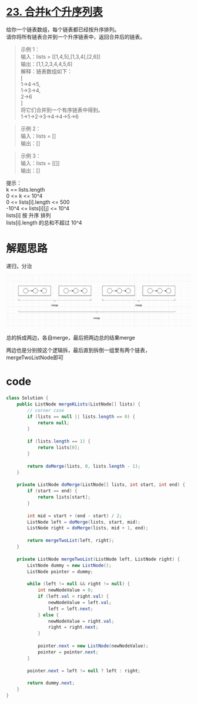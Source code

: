# [23. 合并k个升序列表](https://leetcode.cn/problems/merge-k-sorted-lists/description/?envType=company&envId=bytedance&favoriteSlug=bytedance-thirty-days)

给你一个链表数组，每个链表都已经按升序排列。<br>
请你将所有链表合并到一个升序链表中，返回合并后的链表。

>示例 1：<br>
输入：lists = [[1,4,5],[1,3,4],[2,6]]<br>
输出：[1,1,2,3,4,4,5,6]<br>
解释：链表数组如下：<br>
[<br>
  1->4->5,<br>
  1->3->4,<br>
  2->6<br>
]<br>
将它们合并到一个有序链表中得到。<br>
1->1->2->3->4->4->5->6

>示例 2：<br>
输入：lists = []<br>
输出：[]

>示例 3：<br>
输入：lists = [[]]<br>
输出：[]
 

提示：<br>
k == lists.length<br>
0 <= k <= 10^4<br>
0 <= lists[i].length <= 500<br>
-10^4 <= lists[i][j] <= 10^4<br>
lists[i] 按 升序 排列<br>
lists[i].length 的总和不超过 10^4

# 解题思路
递归，分治

![alt text](image-3.png)

总的拆成两边，各自merge，最后把两边总的结果merge

两边也是分别按这个逻辑拆，最后直到拆倒一组里有两个链表，mergeTwoListNode即可

# code
```java
class Solution {
    public ListNode mergeKLists(ListNode[] lists) {
        // corner case
        if (lists == null || lists.length == 0) {
            return null;
        } 

        if (lists.length == 1) {
            return lists[0];
        }

        return doMerge(lists, 0, lists.length - 1);
    }

    private ListNode doMerge(ListNode[] lists, int start, int end) {
        if (start == end) {
            return lists[start];
        }

        int mid = start + (end - start) / 2;
        ListNode left = doMerge(lists, start, mid);
        ListNode right = doMerge(lists, mid + 1, end);

        return mergeTwoList(left, right);
    }

    private ListNode mergeTwoList(ListNode left, ListNode right) {
        ListNode dummy = new ListNode();
        ListNode pointer = dummy;

        while (left != null && right != null) {
            int newNodeValue = 0;
            if (left.val < right.val) {
                newNodeValue = left.val;
                left = left.next;
            } else {
                newNodeValue = right.val;
                right = right.next;
            }

            pointer.next = new ListNode(newNodeValue);
            pointer = pointer.next;
        }

        pointer.next = left != null ? left : right;

        return dummy.next;
    }
}
```